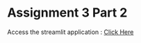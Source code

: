 # Assignment 3 Part 2

Access the streamlit application : [Click Here](https://assignment3part2.streamlit.app/)
